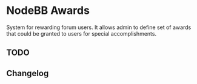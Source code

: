 # NodeBB Awards

System for rewarding forum users. It allows admin to define set of awards that could be granted to users for special accomplishments. 

## TODO

## Changelog
